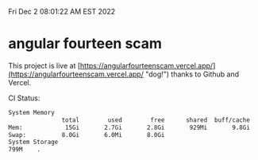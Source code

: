 Fri Dec  2 08:01:22 AM EST 2022

# angular fourteen scam


This project is live at [https://angularfourteenscam.vercel.app/](https://angularfourteenscam.vercel.app/ "dog!") thanks to Github and Vercel.

CI Status: 

```bash
System Memory
               total        used        free      shared  buff/cache   available
Mem:            15Gi       2.7Gi       2.8Gi       929Mi       9.8Gi        11Gi
Swap:          8.0Gi       6.0Mi       8.0Gi
System Storage
799M	.
```
